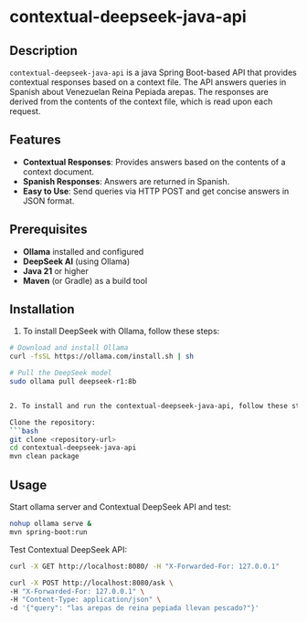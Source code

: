 # contextual-deepseek-java-api

## Description

`contextual-deepseek-java-api` is a java Spring Boot-based API that provides contextual responses based on a context file. The API answers queries in Spanish about Venezuelan Reina Pepiada arepas. The responses are derived from the contents of the context file, which is read upon each request.

## Features

- **Contextual Responses**: Provides answers based on the contents of a context document.
- **Spanish Responses**: Answers are returned in Spanish.
- **Easy to Use**: Send queries via HTTP POST and get concise answers in JSON format.

## Prerequisites

- **Ollama** installed and configured
- **DeepSeek AI** (using Ollama)
- **Java 21** or higher
- **Maven** (or Gradle) as a build tool

## Installation

1. To install DeepSeek with Ollama, follow these steps:

````bash
# Download and install Ollama
curl -fsSL https://ollama.com/install.sh | sh

# Pull the DeepSeek model
sudo ollama pull deepseek-r1:8b


2. To install and run the contextual-deepseek-java-api, follow these steps:

Clone the repository:
```bash
git clone <repository-url>
cd contextual-deepseek-java-api
mvn clean package
````

## Usage

Start ollama server and Contextual DeepSeek API and test:

```bash
nohup ollama serve &
mvn spring-boot:run
```

Test Contextual DeepSeek API:

```bash
curl -X GET http://localhost:8080/ -H "X-Forwarded-For: 127.0.0.1"

curl -X POST http://localhost:8080/ask \
-H "X-Forwarded-For: 127.0.0.1" \
-H "Content-Type: application/json" \
-d '{"query": "las arepas de reina pepiada llevan pescado?"}'
```
